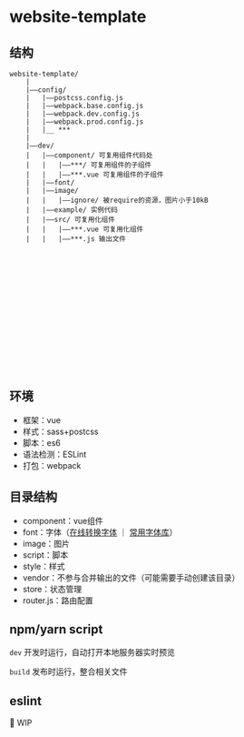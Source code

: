 # website-template

## 结构

```
website-template/
	|
	|——config/
	|	|——postcss.config.js
	|	|——webpack.base.config.js
	|	|——webpack.dev.config.js
	|	|——webpack.prod.config.js
	|	|__ ***
	|
	|——dev/
	|	|——component/ 可复用组件代码处
	|	|	|——***/ 可复用组件的子组件
	|	|	|——***.vue 可复用组件的子组件
	|	|——font/
	|	|——image/
	|	|	|——ignore/ 被require的资源，图片小于10kB
	|	|——example/ 实例代码
	|	|——src/ 可复用化组件
	|	|	|——***.vue 可复用化组件
	|	|	|——***.js 输出文件
	
	
	
	
	
	
	
	
	
	
	
	
	
	
	
	
```

## 环境

- 框架：vue
- 样式：sass+postcss
- 脚本：es6
- 语法检测：ESLint
- 打包：webpack





## 目录结构

- component：vue组件
- font：字体（[在线转换字体](https://onlinefontconverter.com/) ｜ [常用字体库](https://github.com/JoshuaYang/web-fonts)）
- image：图片
- script：脚本
- style：样式
- vendor：不参与合并输出的文件（可能需要手动创建该目录）
- store：状态管理
- router.js：路由配置





## npm/yarn script
`dev`  开发时运行，自动打开本地服务器实时预览

`build`  发布时运行，整合相关文件



## eslint

🚧 WIP
